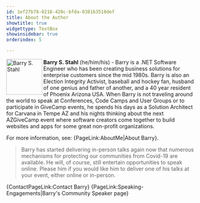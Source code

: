 ```yaml
---
id: 1ef27b78-0218-420c-bfda-038163510def
title: About the Author
showtitle: true
widgettype: TextBox
showinsidebar: true
orderindex: 5

---
```

<img style="float: left; padding: 0px 3px 0px 0px;" src="{PathToRoot}Pics/bsstahl_left.gif" alt="Barry S. Stahl" width="95" /><strong>Barry S. Stahl</strong> (he/him/his) - Barry is a .NET Software Engineer who has been creating business solutions for enterprise customers since the mid 1980s. Barry is also an Election Integrity Activist, baseball and hockey fan, husband of one genius and father of another, and a 40 year resident of Phoenix Arizona USA. When Barry is not traveling around the world to speak at Conferences, Code Camps and User Groups or to participate in GiveCamp events, he spends his days as a Solution Architect for Carvana in Tempe AZ and his nights thinking about the next AZGiveCamp event where software creators come together to build websites and apps for some great non-profit organizations.

For more information, see: {PageLink:AboutMe|About Barry}.

> Barry has started delivering in-person talks again now that numerous mechanisms for protecting our communities from Covid-19 are available. He will, of course, still entertain opportunities to speak online. Please  him if you would like him to deliver one of his talks at your event, either online or in-person.

{ContactPageLink:Contact Barry}
{PageLink:Speaking-Engagements|Barry's Community Speaker page}
